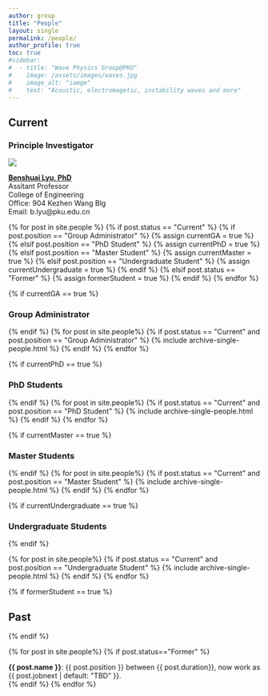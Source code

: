 ```yaml
---
author: group
title: "People"
layout: single
permalink: /people/
author_profile: true
toc: true
#sidebar:
#  - title: "Wave Physics Group@PKU"
#    image: /assets/images/waves.jpg
#    image_alt: "iamge"
#    text: "Acoustic, electromagetic, instability waves and more"
---
```

## Current
<h3 class="role-title"> Principle Investigator</h3>
<div class="entry">
  <img class="entry-imag" src="{{ site.baseurl }}/assets/images/profile.jpg"> 
  <div class="entry-text">
    <p> <a href="{{ site.baseurl }}/cv/" style="font-weight:bold;">Benshuai Lyu, PhD</a><br/>
    Assitant Professor<br/>
    College of Engineering<br/>
    Office: 904 Kezhen Wang Blg<br/>
    Email: b.lyu@pku.edu.cn</p>
  </div>
</div>


<!--- Determine whether have at least one member in each position category,
if yes put a h3 title --->
{% for post in site.people %}
{% if post.status == "Current" %}
  {% if post.position == "Group Administrator" %}
    {% assign currentGA = true %}
  {% elsif post.position == "PhD Student" %}
    {% assign currentPhD = true %}
  {% elsif post.position == "Master Student" %}
    {% assign currentMaster = true %}
  {% elsif post.position == "Undergraduate Student" %}
    {% assign currentUndergraduate = true %}
  {% endif %}
{% elsif post.status == "Former" %}
  {% assign formerStudent = true %}
{% endif %}
{% endfor %}

<!--- if any position has at least one member put a h3 title and emnurate--->
{% if currentGA == true %}
<h3 class="role-title">Group Administrator</h3>
{% endif %}
{% for post in site.people%}
{% if post.status == "Current" and post.position == "Group Administrator" %}
{% include archive-single-people.html %}
{% endif %}
{% endfor %}

{% if currentPhD == true %}
<h3 class="role-title">PhD Students </h3>
{% endif %}
{% for post in site.people%}
{% if post.status == "Current" and post.position == "PhD Student" %}
{% include archive-single-people.html %}
{% endif %}
{% endfor %}

{% if currentMaster == true %}
<h3 class="role-title">Master Students </h3>
{% endif %}
{% for post in site.people%}
{% if post.status == "Current" and post.position == "Master Student" %}
{% include archive-single-people.html %}
{% endif %}
{% endfor %}

{% if currentUndergraduate == true %}
<h3 class="role-title">Undergraduate Students</h3>
{% endif %}

{% for post in site.people%}
{% if post.status == "Current" and post.position == "Undergraduate Student" %}
{% include archive-single-people.html %}
{% endif %}
{% endfor %}

<!--- put a Category Past first only if has past members then enumerate --->
{% if formerStudent == true %}
## Past
{% endif %}

{% for post in site.people%}
{% if post.status=="Former" %}
  <div>
  <span style="font-weight:bold;">{{ post.name }}</span>:  {{ post.position }} between {{ post.duration}}, now work as {{ post.jobnext | default: "TBD" }}. 
  </div>
{% endif %}
{% endfor %}
